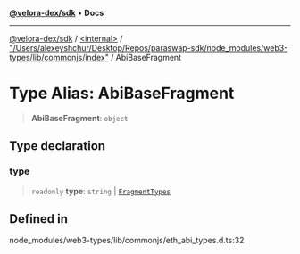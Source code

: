 [**@velora-dex/sdk**](../../../../README.md) • **Docs**

***

[@velora-dex/sdk](../../../../globals.md) / [\<internal\>](../../../README.md) / ["/Users/alexeyshchur/Desktop/Repos/paraswap-sdk/node\_modules/web3-types/lib/commonjs/index"](../README.md) / AbiBaseFragment

# Type Alias: AbiBaseFragment

> **AbiBaseFragment**: `object`

## Type declaration

### type

> `readonly` **type**: `string` \| [`FragmentTypes`](../../../type-aliases/FragmentTypes.md)

## Defined in

node\_modules/web3-types/lib/commonjs/eth\_abi\_types.d.ts:32
